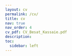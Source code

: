 ```yaml
---
layout: cv
permalink: /cv/
title: cv
nav: true
nav_order: 4
cv_pdf: CV_Besat_Kassaie.pdf
description: 
toc:
  sidebar: left
---
```

